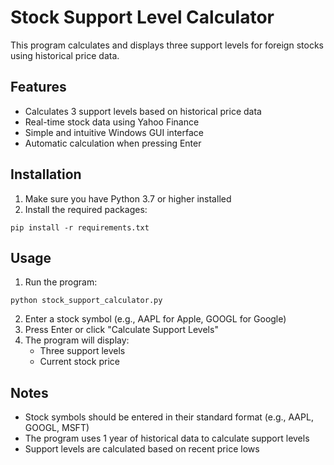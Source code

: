 # Stock Support Level Calculator

This program calculates and displays three support levels for foreign stocks using historical price data.

## Features
- Calculates 3 support levels based on historical price data
- Real-time stock data using Yahoo Finance
- Simple and intuitive Windows GUI interface
- Automatic calculation when pressing Enter

## Installation

1. Make sure you have Python 3.7 or higher installed
2. Install the required packages:
```
pip install -r requirements.txt
```

## Usage

1. Run the program:
```
python stock_support_calculator.py
```

2. Enter a stock symbol (e.g., AAPL for Apple, GOOGL for Google)
3. Press Enter or click "Calculate Support Levels"
4. The program will display:
   - Three support levels
   - Current stock price

## Notes
- Stock symbols should be entered in their standard format (e.g., AAPL, GOOGL, MSFT)
- The program uses 1 year of historical data to calculate support levels
- Support levels are calculated based on recent price lows 